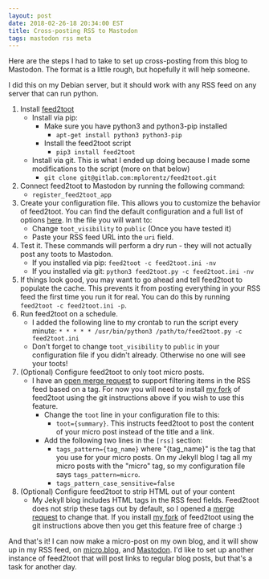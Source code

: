 ```yaml
---
layout: post
date: 2018-02-26-18 20:34:00 EST
title: Cross-posting RSS to Mastodon
tags: mastodon rss meta
---
```

Here are the steps I had to take to set up cross-posting from this blog to Mastodon. The format is a little rough, but hopefully it will help someone. 

I did this on my Debian server, but it should work with any RSS feed on any server that can run python.
1. Install [feed2toot](https://gitlab.com/chaica/feed2toot)
   * Install via pip:
      * Make sure you have python3 and python3-pip installed
         * `apt-get install python3 python3-pip`
      * Install the feed2toot script 
         * `pip3 install feed2toot`
   * Install via git. This is what I ended up doing because I made some modifications to the script (more on that below)
      * `git clone git@gitlab.com:mplorentz/feed2toot.git`
2. Connect feed2toot to Mastodon by running the following command: 
   * `register_feed2toot_app`
3. Create your configuration file. This allows you to customize the behavior of feed2toot. You can find the default configuration and a full list of options [here](https://feed2toot.readthedocs.io/en/latest/configure.html). In the file you will want to:
   * Change `toot_visibility` to `public` (Once you have tested it)
   * Paste your RSS feed URL into the `uri` field.
4. Test it. These commands will perform a dry run - they will not actually post any toots to Mastodon.
   * If you installed via pip: `feed2toot -c feed2toot.ini -nv`
   * If you installed via git: `python3 feed2toot.py -c feed2toot.ini -nv`
5. If things look good, you may want to go ahead and tell feed2toot to populate the cache. This prevents it from posting everything in your RSS feed the first time you run it for real. You can do this by running `feed2toot -c feed2toot.ini -p`.
6. Run feed2toot on a schedule.
   * I added the following line to my crontab to run the script every minute: `* * * * * /usr/bin/python3 /path/to/feed2toot.py -c feed2toot.ini`
   * Don't forget to change `toot_visibility` to `public` in your configuration file if you didn't already. Otherwise no one will see your toots!
7. (Optional) Configure feed2toot to only toot micro posts.
   * I have an [open merge request](https://gitlab.com/chaica/feed2toot/merge_requests/11) to support filtering items in the RSS feed based on a tag. For now you will need to install [my fork](https://gitlab.com/mplorentz/feed2toot) of feed2toot using the git instructions above if you wish to use this feature.
      * Change the `toot` line in your configuration file to this:
         * `toot={summary}`. This instructs feed2toot to post the content of your micro post instead of the title and a link.
      * Add the following two lines in the `[rss]` section:
         * `tags_pattern={tag_name}` where "{tag_name}" is the tag that you use for your micro posts. On my Jekyll blog I tag all my micro posts with the "micro" tag, so my configuration file says `tags_pattern=micro`.
         * `tags_pattern_case_sensitive=false`
8. (Optional) Configure feed2toot to strip HTML out of your content
   * My Jekyll blog includes HTML tags in the RSS feed fields. Feed2toot does not strip these tags out by default, so I opened a [merge request](https://gitlab.com/chaica/feed2toot/merge_requests/12) to change that. If you install [my fork](https://gitlab.com/mplorentz/feed2toot) of feed2toot using the git instructions above then you get this feature free of charge :)

And that's it! I can now make a micro-post on my own blog, and it will show up in my RSS feed, on [micro.blog](https://micro.blog/mplorentz), and [Mastodon](https://freeradical.zone/@matt). I'd like to set up another instance of feed2toot that will post links to regular blog posts, but that's a task for another day.
